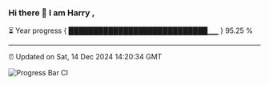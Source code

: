 ### Hi there 👋 I am Harry , 

⏳ Year progress { ████████████████████████████▁▁ } 95.25 %

---

⏰ Updated on Sat, 14 Dec 2024 14:20:34 GMT

![Progress Bar CI](https://github.com/duykhang68/duykhang68/workflows/Progress%20Bar%20CI/badge.svg)
